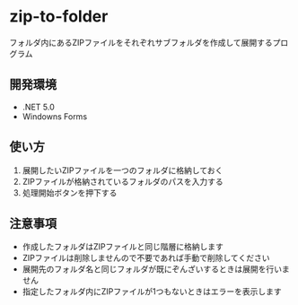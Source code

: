 # zip-to-folder

フォルダ内にあるZIPファイルをそれぞれサブフォルダを作成して展開するプログラム

## 開発環境

- .NET 5.0
- Windowns Forms

## 使い方

1. 展開したいZIPファイルを一つのフォルダに格納しておく
2. ZIPファイルが格納されているフォルダのパスを入力する
3. 処理開始ボタンを押下する

## 注意事項

- 作成したフォルダはZIPファイルと同じ階層に格納します
- ZIPファイルは削除しませんので不要であれば手動で削除してください
- 展開先のフォルダ名と同じフォルダが既にぞんざいするときは展開を行いません
- 指定したフォルダ内にZIPファイルが1つもないときはエラーを表示します
